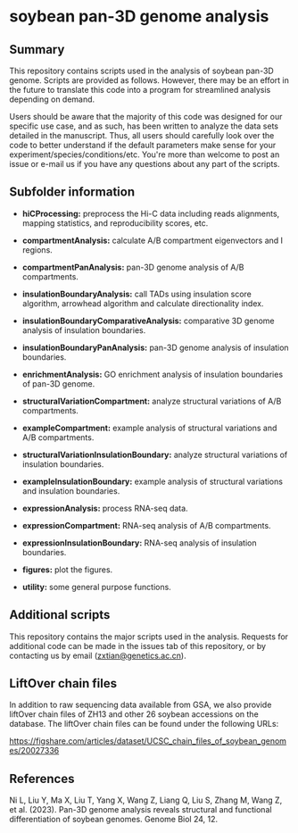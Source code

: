 # soybean pan-3D genome analysis

## Summary

This repository contains scripts used in the analysis of soybean pan-3D genome. Scripts are provided as follows. However, there may be an effort in the future to translate this code into a program for streamlined analysis depending on demand.

Users should be aware that the majority of this code was designed for our specific use case, and as such, has been written to analyze the data sets detailed in the manuscript. Thus, all users should carefully look over the code to better understand if the default parameters make sense for your experiment/species/conditions/etc. You're more than welcome to post an issue or e-mail us if you have any questions about any part of the scripts.

## Subfolder information

* **hiCProcessing:** preprocess the Hi-C data including reads alignments, mapping statistics, and reproducibility scores, etc.

* **compartmentAnalysis:** calculate A/B compartment eigenvectors and I regions.

* **compartmentPanAnalysis:** pan-3D genome analysis of A/B compartments.

* **insulationBoundaryAnalysis:** call TADs using insulation score algorithm, arrowhead algorithm and calculate directionality index.

* **insulationBoundaryComparativeAnalysis:** comparative 3D genome analysis of insulation boundaries.

* **insulationBoundaryPanAnalysis:** pan-3D genome analysis of insulation boundaries.

* **enrichmentAnalysis:** GO enrichment analysis of insulation boundaries of pan-3D genome.

* **structuralVariationCompartment:** analyze structural variations of A/B compartments.

* **exampleCompartment:** example analysis of structural variations and A/B compartments.

* **structuralVariationInsulationBoundary:** analyze structural variations of insulation boundaries.

* **exampleInsulationBoundary:** example analysis of structural variations and insulation boundaries.

* **expressionAnalysis:** process RNA-seq data.

* **expressionCompartment:** RNA-seq analysis of A/B compartments.

* **expressionInsulationBoundary:** RNA-seq analysis of insulation boundaries.

* **figures:** plot the figures.

* **utility:** some general purpose functions.

## Additional scripts

This repository contains the major scripts used in the analysis. Requests for additional code can be made in the issues tab of this repository, or by contacting us by email (zxtian@genetics.ac.cn).

## LiftOver chain files

In addition to raw sequencing data available from GSA, we also provide liftOver chain files of ZH13 and other 26 soybean accessions on the database. The liftOver chain files can be found under the following URLs:

https://figshare.com/articles/dataset/UCSC_chain_files_of_soybean_genomes/20027336

## References

Ni L, Liu Y, Ma X, Liu T, Yang X, Wang Z, Liang Q, Liu S, Zhang M, Wang Z, et al. (2023). Pan-3D genome analysis reveals structural and functional differentiation of soybean genomes. Genome Biol 24, 12.
